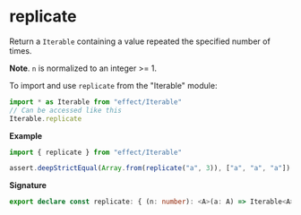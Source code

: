 # replicate

Return a `Iterable` containing a value repeated the specified number of times.

**Note**. `n` is normalized to an integer >= 1.

To import and use `replicate` from the "Iterable" module:

```ts
import * as Iterable from "effect/Iterable"
// Can be accessed like this
Iterable.replicate
```

**Example**

```ts
import { replicate } from "effect/Iterable"

assert.deepStrictEqual(Array.from(replicate("a", 3)), ["a", "a", "a"])
```

**Signature**

```ts
export declare const replicate: { (n: number): <A>(a: A) => Iterable<A>; <A>(a: A, n: number): Iterable<A> }
```
